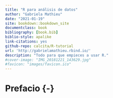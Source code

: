```yaml
--- 
title: "R para análisis de datos"
author: "Gabriela Mathieu"
date: "2021-01-19"
site: bookdown::bookdown_site
documentclass: book
bibliography: [book.bib]
biblio-style: apalike
link-citations: yes
github-repo: calcita/R-tutorial
url: 'http://gabrielamathieu.rbind.io/'
description: "Todo para que empieces a usar R."
#cover-image: "IMG_20181221_143629.jpg"
#favicon: "images/favicon.ico"
---
```


# Prefacio {-}



